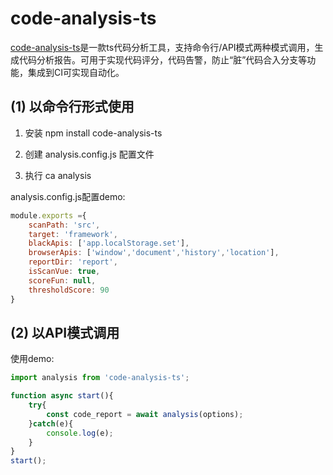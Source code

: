 # code-analysis-ts

[code-analysis-ts](https://www.npmjs.com/package/code-analysis-ts)是一款ts代码分析工具，支持命令行/API模式两种模式调用，生成代码分析报告。可用于实现代码评分，代码告警，防止“脏”代码合入分支等功能，集成到CI可实现自动化。

## (1) 以命令行形式使用

1. 安装 npm install code-analysis-ts

2. 创建 analysis.config.js 配置文件

3. 执行 ca analysis 

analysis.config.js配置demo:

```javascript
module.exports ={
    scanPath: 'src',                                                            // 必须，需要分析的目录名
    target: 'framework',                                                        // 必须，需要分析的依赖包名
    blackApis: ['app.localStorage.set'],                                        // 可选, api黑名单，默认为空数组
    browserApis: ['window','document','history','location'],                    // 可选，要分析的browserapi，默认为空数组
    reportDir: 'report',                                                        // 可选，生成代码分析报告的目录，默认为code_report
    isScanVue: true,                                                            // 可选，是否要扫描分析vue中的ts代码，默认为false
    scoreFun: null,                                                             // 可选，自定义代码评分函数，默认为null即采用默认评分函数
    thresholdScore: 90                                                          // 可选，开启代码告警及设置合格阈值分数，默认为null即关闭告警逻辑
}
```
## (2) 以API模式调用

使用demo:

```javascript
import analysis from 'code-analysis-ts';

function async start(){
    try{
        const code_report = await analysis(options);                           // options配置等同于analysis.config.js配置文件
    }catch(e){
        console.log(e);
    }
}
start();
```
